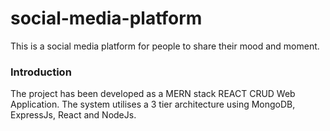 # social-media-platform

This is a social media platform for people to share their mood and moment.

### Introduction
The project has been developed as a MERN stack REACT CRUD Web Application. The system utilises a 3 tier architecture using MongoDB, ExpressJs, React and NodeJs.
